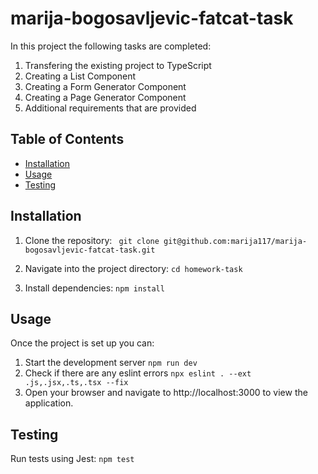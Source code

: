 # marija-bogosavljevic-fatcat-task

In this project the following tasks are completed:

1. Transfering the existing project to TypeScript
2. Creating a List Component
3. Creating a Form Generator Component
4. Creating a Page Generator Component
5. Additional requirements that are provided

## Table of Contents

- [Installation](#installation)
- [Usage](#usage)
- [Testing](#testing)

## Installation

1. Clone the repository:
    ` git clone git@github.com:marija117/marija-bogosavljevic-fatcat-task.git`

2. Navigate into the project directory:
   `cd homework-task`

3. Install dependencies:
    `npm install`

## Usage

Once the project is set up you can:

1. Start the development server 
    `npm run dev`
2. Check if there are any eslint errors
    `npx eslint . --ext .js,.jsx,.ts,.tsx --fix `
3. Open your browser and navigate to http://localhost:3000 to view the application.

## Testing

Run tests using Jest:
    `npm test`
